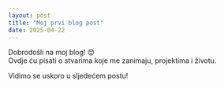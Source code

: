```yaml
---
layout: post
title: "Moj prvi blog post"
date: 2025-04-22
---
```


Dobrodošli na moj blog! 😊  
Ovdje ću pisati o stvarima koje me zanimaju, projektima i životu.

Vidimo se uskoro u sljedećem postu!
